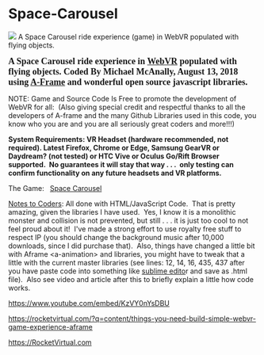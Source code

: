 # Space-Carousel
<img src="https://rocketvirtual.com/webvr/images/game_screenshot.jpg" />
A Space Carousel ride experience (game) in WebVR populated with flying objects.
<p><span style="font-size:18px"><span style="font-family:comic sans ms,cursive"><strong>A Space Carousel ride experience in <a href="https://webvr.info/">WebVR</a> populated with flying objects. Coded By Michael McAnally, August 13, 2018 using <a href="https://aframe.io/">A-Frame</a> and wonderful open source javascript libraries.</strong></span></span></p>

<p>NOTE: Game and Source Code Is Free to promote the development of WebVR for all:&nbsp; (Also giving special credit and respectful thanks to all the developers of A-frame and the many Github Libraries used in this code, you know who you are and you are all seriously great coders and more!!!)</p>

<p><strong>System Requirements: VR Headset (hardware recommended, not required). Latest Firefox, Chrome or Edge, Samsung GearVR or Daydream? (not tested)&nbsp;</strong><strong>or HTC Vive or Oculus Go/Rift Browser supported.&nbsp; No guarantees it will stay that way . . .&nbsp; only testing can confirm functionality on any future headsets and VR platforms.</strong></p>

<p>The Game:&nbsp; &nbsp;<a href="https://rocketvirtual.com/webvr/html/Space_Carousel_newbuild35.html">Space Carousel</a></p>

<p><a href="https://rocketvirtual.com/?q=content/things-you-need-build-simple-webvr-game-experience-aframe">Notes to Coders</a>: All done with HTML/JavaScript Code.&nbsp; That is pretty amazing, given the libraries I have used.&nbsp; Yes, I know it is a monolithic monster and collision is not prevented, but still . . . it is just too cool to not feel proud about it!&nbsp; I've made a strong effort to use royalty free stuff to respect IP (you should change the background music after 10,000 downloads, since I did purchase that).&nbsp; Also, things have changed a little bit with Aframe &lt;a-animation&gt; and libraries, you might have to tweak that a little with the current master libraries (see lines: 12, 14, 16, 435, 437 after you have paste code into something like <a href="https://www.sublimetext.com/">sublime edito</a>r and save as .html file).&nbsp; Also see video and article after this to briefly explain a little how code works.</p>

https://www.youtube.com/embed/KzVY0nYsDBU

https://rocketvirtual.com/?q=content/things-you-need-build-simple-webvr-game-experience-aframe

https://RocketVirtual.com

